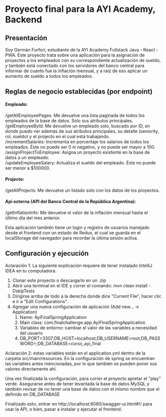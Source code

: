 # Proyecto final para la AYI Academy, Backend

## Presentación

Soy Germán Furfori, estudiante de la AYI Academy Fullstack Java - React - PWA.
Este proyecto trata sobre una aplicación para la asignación de proyectos a los empleados
con su correspondiente actualización de sueldo, y también está conectado con los servidores
del banco central para informar de cuanto fue la inflación mensual, y a raíz
de eso aplicar un aumento de sueldo a todos los empleados.

## Reglas de negocio establecidas (por endpoint)

#### Empleado:

/getAllEmployeePages: Me devuelve una lista paginada de todos los empleados de la base de datos. Solo sus atributos principales. <br>
/getEmployeeById: Me devuelve un empleado solo, buscado por ID, en donde puedo ver además de sus atributos principales, su detalle (seniority, rol, sueldo) y el projecto en el cual está trabajando. <br>
/incrementSalaries: Incrementa en porcentaje los salarios de todos los empleados. Éste no puede ser 0 ni negativo, y no puede ser mayor a 100. <br>
/assignProjectToEmployee: Asigna un proyecto existente en la base de datos a un empleado. <br>
/updateEmployeeSalary: Actualiza el sueldo del empleado. Éste no puede ser menor a $100000. <br>

#### Projecto: 

/getAllProjects: Me devuelve un listado solo con los datos de los proyectos. <br>

#### Api externa (API del Banco Central de la República Argentina):

/getInflationInfo: Me devuelve el valor de la inflación mensual hasta el último día del mes anterior.

Esta aplicación también tiene un login y registro de usuarios manejado desde el frontend con un estado de Redux, el cual se guarda en el localStorage del navegador para recordar la última sesión activa.

## Configuración y ejecución

Aclaración 1: La siguiente explicación requiere de tener instalado IntelliJ IDEA en tu computadora.

1) Clonar este proyecto o descargarlo en un .zip
2) Abrir una terminal en el IDE y correr el comando: mvn clean install -DskipTests
3) Dirigirse arriba de todo a la derecha donde dice "Current File", hacer clic e ir a "Edit Configurations"
4) Agregar una nueva configuración de aplicación (Add new... -> Application)
   1) Name: AyiFinalSpringApplication 
   2) Main class: com.finalchallenge.app.AyiFinalSpringApplication
   3) Variables de entorno: cambiar el valor de las variables a necesidad del usuario
   4) DB_PORT=3307;DB_HOST=localhost;DB_USERNAME=root;DB_PASSWORD=;DB_DATABASE=curso_ayi_final

Aclaración 2: estas variables están en el application.yml dentro de la carpeta src/main/resources.
En la configuración de spring se encuentran las variables antes mencionadas, por lo que también se pueden poner sus valores directamente ahí.

Una vez finalizada la configuración, para correr el proyecto apretar el "play" verde. Asegurarse antes de tener levantada la base de datos MySQL y también revisar de no tener una base de datos con el mismo nombre que el definido en DB_DATABASE

Finalizado esto, entrar en http://localhost:8080/swagger-ui.html#!/ para usar la API, o bien, pasar a instalar y ejecutar el frontend.
